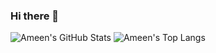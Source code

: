 ### Hi there 👋

<!--
**arzafiruddin/arzafiruddin** is a ✨ _special_ ✨ repository because its `README.md` (this file) appears on your GitHub profile.

Here are some ideas to get you started:

- 🔭 I’m currently working on ...
- 🌱 I’m currently learning ...
- 👯 I’m looking to collaborate on ...
- 🤔 I’m looking for help with ...
- 💬 Ask me about ...
- 📫 How to reach me: ...
- 😄 Pronouns: ...
- ⚡ Fun fact: ...
-->

![Ameen's GitHub Stats](https://github-readme-stats.vercel.app/api?username=arzafiruddin&hide=prs,issues&show_icons=true)
![Ameen's Top Langs](https://github-readme-stats.vercel.app/api/top-langs/?username=arzafiruddin&layout=default)
